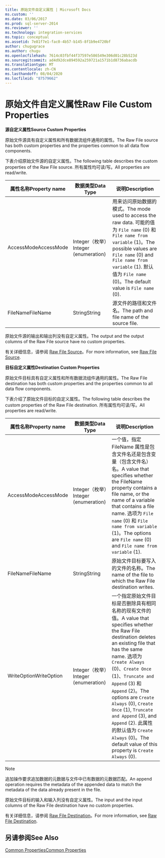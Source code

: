 ```yaml
---
title: 原始文件自定义属性 | Microsoft Docs
ms.custom: ''
ms.date: 03/06/2017
ms.prod: sql-server-2014
ms.reviewer: ''
ms.technology: integration-services
ms.topic: conceptual
ms.assetid: 7e81f7e1-fac0-4b57-b145-8f1b9e4720bf
author: chugugrace
ms.author: chugu
ms.openlocfilehash: 7614c03fbf44f37597e586549e306d01c28b523d
ms.sourcegitcommit: ad4d92dce894592a259721a1571b1d8736abacdb
ms.translationtype: MT
ms.contentlocale: zh-CN
ms.lasthandoff: 08/04/2020
ms.locfileid: "87579662"
---
```

# <a name="raw-file-custom-properties"></a><span data-ttu-id="5f44e-102">原始文件自定义属性</span><span class="sxs-lookup"><span data-stu-id="5f44e-102">Raw File Custom Properties</span></span>
  <span data-ttu-id="5f44e-103">**源自定义属性**</span><span class="sxs-lookup"><span data-stu-id="5f44e-103">**Source Custom Properties**</span></span>  
  
 <span data-ttu-id="5f44e-104">原始文件源具有自定义属性和所有数据流组件通用的属性。</span><span class="sxs-lookup"><span data-stu-id="5f44e-104">The Raw File source has both custom properties and the properties common to all data flow components.</span></span>  
  
 <span data-ttu-id="5f44e-105">下表介绍原始文件源的自定义属性。</span><span class="sxs-lookup"><span data-stu-id="5f44e-105">The following table describes the custom properties of the Raw File source.</span></span> <span data-ttu-id="5f44e-106">所有属性均可读/写。</span><span class="sxs-lookup"><span data-stu-id="5f44e-106">All properties are read/write.</span></span>  
  
|<span data-ttu-id="5f44e-107">属性名称</span><span class="sxs-lookup"><span data-stu-id="5f44e-107">Property name</span></span>|<span data-ttu-id="5f44e-108">数据类型</span><span class="sxs-lookup"><span data-stu-id="5f44e-108">Data Type</span></span>|<span data-ttu-id="5f44e-109">说明</span><span class="sxs-lookup"><span data-stu-id="5f44e-109">Description</span></span>|  
|-------------------|---------------|-----------------|  
|<span data-ttu-id="5f44e-110">AccessMode</span><span class="sxs-lookup"><span data-stu-id="5f44e-110">AccessMode</span></span>|<span data-ttu-id="5f44e-111">Integer（枚举）</span><span class="sxs-lookup"><span data-stu-id="5f44e-111">Integer (enumeration)</span></span>|<span data-ttu-id="5f44e-112">用来访问原始数据的模式。</span><span class="sxs-lookup"><span data-stu-id="5f44e-112">The mode used to access the raw data.</span></span> <span data-ttu-id="5f44e-113">可能的值为 `File name` (0) 和 `File name from variable` (1)。</span><span class="sxs-lookup"><span data-stu-id="5f44e-113">The possible values are `File name` (0) and `File name from variable` (1).</span></span> <span data-ttu-id="5f44e-114">默认值为 `File name` (0)。</span><span class="sxs-lookup"><span data-stu-id="5f44e-114">The default value is `File name` (0).</span></span>|  
|<span data-ttu-id="5f44e-115">FileName</span><span class="sxs-lookup"><span data-stu-id="5f44e-115">FileName</span></span>|<span data-ttu-id="5f44e-116">String</span><span class="sxs-lookup"><span data-stu-id="5f44e-116">String</span></span>|<span data-ttu-id="5f44e-117">源文件的路径和文件名。</span><span class="sxs-lookup"><span data-stu-id="5f44e-117">The path and file name of the source file.</span></span>|  
  
 <span data-ttu-id="5f44e-118">原始文件源的输出和输出列没有自定义属性。</span><span class="sxs-lookup"><span data-stu-id="5f44e-118">The output and the output columns of the Raw File source have no custom properties.</span></span>  
  
 <span data-ttu-id="5f44e-119">有关详细信息，请参阅 [Raw File Source](raw-file-source.md)。</span><span class="sxs-lookup"><span data-stu-id="5f44e-119">For more information, see [Raw File Source](raw-file-source.md).</span></span>  
  
 <span data-ttu-id="5f44e-120">**目标自定义属性**</span><span class="sxs-lookup"><span data-stu-id="5f44e-120">**Destination Custom Properties**</span></span>  
  
 <span data-ttu-id="5f44e-121">原始文件目标具有自定义属性和所有数据流组件通用的属性。</span><span class="sxs-lookup"><span data-stu-id="5f44e-121">The Raw File destination has both custom properties and the properties common to all data flow components.</span></span>  
  
 <span data-ttu-id="5f44e-122">下表介绍了原始文件目标的自定义属性。</span><span class="sxs-lookup"><span data-stu-id="5f44e-122">The following table describes the custom properties of the Raw File destination.</span></span> <span data-ttu-id="5f44e-123">所有属性均可读/写。</span><span class="sxs-lookup"><span data-stu-id="5f44e-123">All properties are read/write.</span></span>  
  
|<span data-ttu-id="5f44e-124">属性名称</span><span class="sxs-lookup"><span data-stu-id="5f44e-124">Property name</span></span>|<span data-ttu-id="5f44e-125">数据类型</span><span class="sxs-lookup"><span data-stu-id="5f44e-125">Data Type</span></span>|<span data-ttu-id="5f44e-126">说明</span><span class="sxs-lookup"><span data-stu-id="5f44e-126">Description</span></span>|  
|-------------------|---------------|-----------------|  
|<span data-ttu-id="5f44e-127">AccessMode</span><span class="sxs-lookup"><span data-stu-id="5f44e-127">AccessMode</span></span>|<span data-ttu-id="5f44e-128">Integer（枚举）</span><span class="sxs-lookup"><span data-stu-id="5f44e-128">Integer (enumeration)</span></span>|<span data-ttu-id="5f44e-129">一个值，指定 FileName 属性是包含文件名还是包含变量（包含文件名）名。</span><span class="sxs-lookup"><span data-stu-id="5f44e-129">A value that specifies whether the FileName property contains a file name, or the name of a variable that contains a file name.</span></span> <span data-ttu-id="5f44e-130">选项为 `File name` (0) 和 `File name from variable` (1)。</span><span class="sxs-lookup"><span data-stu-id="5f44e-130">The options are `File name` (0) and `File name from variable` (1).</span></span>|  
|<span data-ttu-id="5f44e-131">FileName</span><span class="sxs-lookup"><span data-stu-id="5f44e-131">FileName</span></span>|<span data-ttu-id="5f44e-132">String</span><span class="sxs-lookup"><span data-stu-id="5f44e-132">String</span></span>|<span data-ttu-id="5f44e-133">原始文件目标要写入的文件的名称。</span><span class="sxs-lookup"><span data-stu-id="5f44e-133">The name of the file to which the Raw File destination writes.</span></span>|  
|<span data-ttu-id="5f44e-134">WriteOption</span><span class="sxs-lookup"><span data-stu-id="5f44e-134">WriteOption</span></span>|<span data-ttu-id="5f44e-135">Integer（枚举）</span><span class="sxs-lookup"><span data-stu-id="5f44e-135">Integer (enumeration)</span></span>|<span data-ttu-id="5f44e-136">一个指定原始文件目标是否删除具有相同名称的现有文件的值。</span><span class="sxs-lookup"><span data-stu-id="5f44e-136">A value that specifies whether the Raw File destination deletes an existing file that has the same name.</span></span> <span data-ttu-id="5f44e-137">选项为 `Create Always` (0)、`Create Once` (1)、`Truncate and Append` (3) 和 `Append` (2)。</span><span class="sxs-lookup"><span data-stu-id="5f44e-137">The options are `Create Always` (0), `Create Once` (1), `Truncate and Append` (3), and `Append` (2).</span></span> <span data-ttu-id="5f44e-138">此属性的默认值为 `Create Always` (0)。</span><span class="sxs-lookup"><span data-stu-id="5f44e-138">The default value of this property is `Create Always` (0).</span></span>|  
  
> [!NOTE]  
>  <span data-ttu-id="5f44e-139">追加操作要求追加数据的元数据与文件中已有数据的元数据匹配。</span><span class="sxs-lookup"><span data-stu-id="5f44e-139">An append operation requires the metadata of the appended data to match the metadata of the data already present in the file.</span></span>  
  
 <span data-ttu-id="5f44e-140">原始文件目标的输入和输入列没有自定义属性。</span><span class="sxs-lookup"><span data-stu-id="5f44e-140">The input and the input columns of the Raw File destination have no custom properties.</span></span>  
  
 <span data-ttu-id="5f44e-141">有关详细信息，请参阅 [Raw File Destination](raw-file-destination.md)。</span><span class="sxs-lookup"><span data-stu-id="5f44e-141">For more information, see [Raw File Destination](raw-file-destination.md).</span></span>  
  
## <a name="see-also"></a><span data-ttu-id="5f44e-142">另请参阅</span><span class="sxs-lookup"><span data-stu-id="5f44e-142">See Also</span></span>  
 [<span data-ttu-id="5f44e-143">Common Properties</span><span class="sxs-lookup"><span data-stu-id="5f44e-143">Common Properties</span></span>](../common-properties.md)  
  
  

